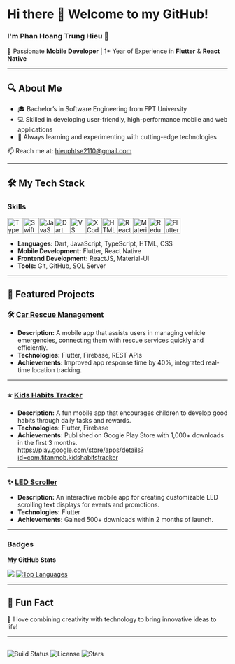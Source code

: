 # Hi there 👋 Welcome to my GitHub!

### I'm **Phan Hoang Trung Hieu** 🌟  
🚀 Passionate **Mobile Developer** | 1+ Year of Experience in **Flutter** & **React Native**  

---

## 🔍 About Me  
- 🎓 Bachelor’s in Software Engineering from FPT University  
- 💻 Skilled in developing user-friendly, high-performance mobile and web applications  
- 🌱 Always learning and experimenting with cutting-edge technologies  

📫 Reach me at: [hieuphtse2110@gmail.com](mailto:hieuphtse2110@gmail.com)  

---

## 🛠️ My Tech Stack  
### Skills  

<p align="left"> <a href="https://www.typescriptlang.org/" target="_blank" rel="noreferrer"><img src="https://raw.githubusercontent.com/danielcranney/readme-generator/main/public/icons/skills/typescript-colored.svg" width="36" height="36" alt="TypeScript" /></a><a href="https://developer.apple.com/swift/" target="_blank" rel="noreferrer"><img src="https://raw.githubusercontent.com/danielcranney/readme-generator/main/public/icons/skills/swift-colored.svg" width="36" height="36" alt="Swift" /></a><a href="https://developer.mozilla.org/en-US/docs/Web/JavaScript" target="_blank" rel="noreferrer"><img src="https://raw.githubusercontent.com/danielcranney/readme-generator/main/public/icons/skills/javascript-colored.svg" width="36" height="36" alt="JavaScript" /></a><a href="https://dart.dev/" target="_blank" rel="noreferrer"><img src="https://raw.githubusercontent.com/danielcranney/readme-generator/main/public/icons/skills/dart-colored.svg" width="36" height="36" alt="Dart" /></a><a href="https://code.visualstudio.com/" target="_blank" rel="noreferrer"><img src="https://raw.githubusercontent.com/danielcranney/readme-generator/main/public/icons/skills/visualstudiocode.svg" width="36" height="36" alt="VS Code" /></a><a href="https://www.xcode.com" target="_blank" rel="noreferrer"><img src="https://raw.githubusercontent.com/danielcranney/readme-generator/main/public/icons/skills/xcode.svg" width="36" height="36" alt="XCode" /></a><a href="https://developer.mozilla.org/en-US/docs/Glossary/HTML5" target="_blank" rel="noreferrer"><img src="https://raw.githubusercontent.com/danielcranney/readme-generator/main/public/icons/skills/html5-colored.svg" width="36" height="36" alt="HTML5" /></a><a href="https://reactjs.org/" target="_blank" rel="noreferrer"><img src="https://raw.githubusercontent.com/danielcranney/readme-generator/main/public/icons/skills/react-colored.svg" width="36" height="36" alt="React" /></a><a href="https://mui.com/" target="_blank" rel="noreferrer"><img src="https://raw.githubusercontent.com/danielcranney/readme-generator/main/public/icons/skills/materialui-colored.svg" width="36" height="36" alt="Material UI" /></a><a href="https://redux.js.org/" target="_blank" rel="noreferrer"><img src="https://raw.githubusercontent.com/danielcranney/readme-generator/main/public/icons/skills/redux-colored.svg" width="36" height="36" alt="Redux" /></a><a href="https://flutter.dev/" target="_blank" rel="noreferrer"><img src="https://raw.githubusercontent.com/danielcranney/readme-generator/main/public/icons/skills/flutter-colored.svg" width="36" height="36" alt="Flutter" /></a> </p> 

 
- **Languages:** Dart, JavaScript, TypeScript, HTML, CSS  
- **Mobile Development:** Flutter, React Native  
- **Frontend Development:** ReactJS, Material-UI  
- **Tools:** Git, GitHub, SQL Server  

---

## 🚀 Featured Projects  

### 🛠️ [Car Rescue Management](https://github.com/your-repo-link)  
- **Description:** A mobile app that assists users in managing vehicle emergencies, connecting them with rescue services quickly and efficiently.  
- **Technologies:** Flutter, Firebase, REST APIs  
- **Achievements:** Improved app response time by 40%, integrated real-time location tracking.  

---

### ⭐ [Kids Habits Tracker](https://play.google.com/store/apps/details?id=com.titanmob.kidshabitstracker)  
- **Description:** A fun mobile app that encourages children to develop good habits through daily tasks and rewards.  
- **Technologies:** Flutter, Firebase  
- **Achievements:** Published on Google Play Store with 1,000+ downloads in the first 3 months.  
https://play.google.com/store/apps/details?id=com.titanmob.kidshabitstracker
---

### ✨ [LED Scroller](https://github.com/your-repo-link)  
- **Description:** An interactive mobile app for creating customizable LED scrolling text displays for events and promotions.  
- **Technologies:** Flutter  
- **Achievements:** Gained 500+ downloads within 2 months of launch.  

---

### Badges

<b>My GitHub Stats</b>

<a href="http://www.github.com/zeddricc"><img src="https://github-readme-streak-stats.herokuapp.com/?user=zeddricc&stroke=ffffff&background=1c1917&ring=0891b2&fire=0891b2&currStreakNum=ffffff&currStreakLabel=0891b2&sideNums=ffffff&sideLabels=ffffff&dates=ffffff&hide_border=true" /></a>
<a href="https://github.com/zeddricc" align="left"><img src="https://github-readme-stats.vercel.app/api/top-langs/?username=zeddricc&langs_count=10&title_color=0891b2&text_color=ffffff&icon_color=0891b2&bg_color=1c1917&hide_border=true&locale=en&custom_title=Top%20%Languages" alt="Top Languages" /></a>

---

## 🌟 Fun Fact  
🌌 I love combining creativity with technology to bring innovative ideas to life!  

---
## 

![Build Status](https://img.shields.io/badge/build-passing-brightgreen)
![License](https://img.shields.io/badge/license-MIT-blue)
![Stars](https://img.shields.io/github/stars/zeddricc/led-scroller)





